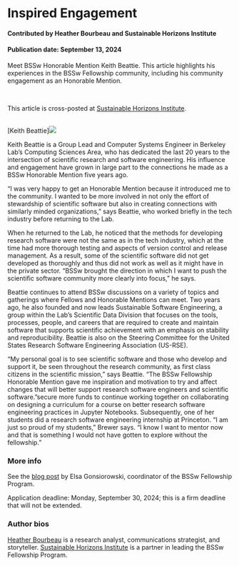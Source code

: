 # Inspired Engagement

#### Contributed by Heather Bourbeau and Sustainable Horizons Institute

#### Publication date: September 13, 2024

Meet BSSw Honorable Mention Keith Beattie.  This article highlights his experiences in the BSSw Fellowship community, including his 
community engagement as an Honorable Mention.  

<br>

This article is cross-posted at [Sustainable Horizons Institute](https://shinstitute.org/inspired-engagement/).

<br>
[Keith Beattie]<img src='../../images/People_2023_HM_Beattie.png' class='logo' />

<br>

Keith Beattie is a Group Lead and Computer Systems Engineer in Berkeley Lab’s Computing Sciences Area, who has dedicated the last 20 years to the intersection of scientific research and software engineering. His influence and engagement have grown in large part to the connections he made as a BSSw Honorable Mention five years ago.

“I was very happy to get an Honorable Mention because it introduced me to the community. I wanted to be more involved in not only the effort of stewardship of scientific software but also in creating connections with similarly minded organizations,” says Beattie, who worked briefly in the tech industry before returning to the Lab.

When he returned to the Lab, he noticed that the methods for developing research software were not the same as in the tech industry, which at the time had more thorough testing and aspects of version control and release management. As a result, some of the scientific software did not get developed as thoroughly and thus did not work as well as it might have in the private sector. “BSSw brought the direction in which I want to push the scientific software community more clearly into focus,” he says.

Beattie continues to attend BSSw discussions on a variety of topics and gatherings where Fellows and Honorable Mentions can meet. Two years ago, he also founded and now leads Sustainable Software Engineering, a group within the Lab’s Scientific Data Division that focuses on the tools, processes, people, and careers that are required to create and maintain software that supports scientific achievement with an emphasis on stability and reproducibility. Beattie is also on the Steering Committee for the United States Research Software Engineering Association (US-RSE).

“My personal goal is to see scientific software and those who develop and support it, be seen throughout the research community, as first class citizens in the scientific mission,” says Beattie. “The BSSw Fellowship Honorable Mention gave me inspiration and motivation to try and affect changes that will better support research software engineers and scientific software.”secure more funds to continue working together on collaborating on designing a curriculum for a course on better research software engineering practices in Jupyter Notebooks. Subsequently, one of her students did a research software engineering internship at Princeton. “I am just so proud of my students,” Brewer says. “I know I want to mentor now and that is something I would not have gotten to explore without the fellowship.”

### More info
See the [blog post](https://bssw.io/blog_posts/applications-open-for-the-2025-bssw-fellowship-program) by Elsa Gonsiorowski, coordinator of the BSSw Fellowship Program.

Application deadline: Monday, September 30, 2024; this is a firm deadline that will not be extended.

### Author bios
[Heather Bourbeau](https://www.linkedin.com/in/heatherbourbeau/) is a research analyst, communications strategist, and storyteller. 
[Sustainable Horizons Institute](https://shinstitute.org) is a partner in leading the BSSw Fellowship Program. 

<br>

<!---
Publish: yes
Track: bssw fellowship
Pinned: no
Topics: Funding sources and programs, projects and organizations
RSS update: 2024-09-13
OpenGraph image: OG_2408_BSSwFellowships.png
--->
